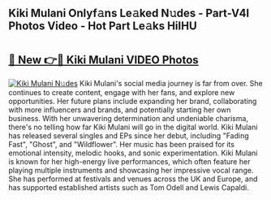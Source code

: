 ## Kiki Mulani Onlyf𝚊ns Le𝚊ked N𝚞des - Part-V4l Photos Video - Hot Part Le𝚊ks HiIHU

# <h2><a href="http://ac49437.deff.icu/?id=Kiki+Mulani">🔗 New 👉🔴 Kiki Mulani VIDEO Photos</a></h2>

[![Kiki Mulani N𝚞des](https://i.imgur.com/rIISA9y.gif)](http://ac49437.deff.icu/?id=Kiki+Mulani)
Kiki Mulani's social media journey is far from over. She continues to create content, engage with her fans, and explore new opportunities. Her future plans include expanding her brand, collaborating with more influencers and brands, and potentially starting her own business. With her unwavering determination and undeniable charisma, there's no telling how far Kiki Mulani will go in the digital world. Kiki Mulani has released several singles and EPs since her debut, including "Fading Fast", "Ghost", and "Wildflower". Her music has been praised for its emotional intensity, melodic hooks, and sonic experimentation. Kiki Mulani is known for her high-energy live performances, which often feature her playing multiple instruments and showcasing her impressive vocal range. She has performed at festivals and venues across the UK and Europe, and has supported established artists such as Tom Odell and Lewis Capaldi.
